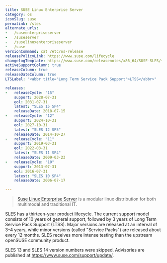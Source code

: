 ```yaml
---
title: SUSE Linux Enterprise Server
category: os
iconSlug: suse
permalink: /sles
alternate_urls:
-   /suseenterpriseserver
-   /suseserver
-   /suselinuxenterpriseserver
-   /suse
versionCommand: cat /etc/os-release
releasePolicyLink: https://www.suse.com/lifecycle
changelogTemplate: https://www.suse.com/releasenotes/x86_64/SUSE-SLES/{{"__LATEST__"| replace:'SLES ','' | replace:' ','-'}}/
activeSupportColumn: true
releaseColumn: true
releaseDateColumn: true
LTSLabel: "<abbr title='Long Term Service Pack Support'>LTSS</abbr>"

releases:
-   releaseCycle: "15"
    support: 2028-07-31
    eol: 2031-07-31
    latest: "SLES 15 SP4"
    releaseDate: 2018-07-15
-   releaseCycle: "12"
    support: 2024-10-31
    eol: 2027-10-31
    latest: "SLES 12 SP5"
    releaseDate: 2014-10-27
-   releaseCycle: "11"
    support: 2019-03-31
    eol: 2022-03-31
    latest: "SLES 11 SP4"
    releaseDate: 2009-03-23
-   releaseCycle: "10"
    support: 2013-07-31
    eol: 2016-07-31
    latest: "SLES 10 SP4"
    releaseDate: 2006-07-17

---
```


> [Suse Linux Enterprise Server](https://www.suse.com/products/server/) is a modular linux distribution for both multimodal and traditional IT.

SLES has a thirteen-year product lifecycle. The current support model consists of 10 years of general support, followed by 3 years of Long Term Service Pack Support (LTSS). Major versions are released at an interval of 3–4 years, while minor versions (called "Service Packs") are released about every 12 months. SLES receives more intense testing than the upstream openSUSE community product.

SLES 13 and SLES 14 version numbers were skipped. Advisories are published at <https://www.suse.com/support/update/>.
